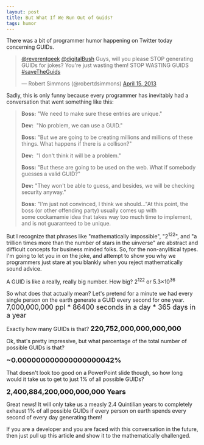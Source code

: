 ```yaml
---
layout: post
title: But What If We Run Out of Guids?
tags: humor
---
```


There was a bit of programmer humor happening on Twitter today concerning GUIDs.

<blockquote class="twitter-tweet" data-conversation="none" lang="en">
   <p>
      <a href="https://twitter.com/reverentgeek">@reverentgeek</a> 
      <a href="https://twitter.com/digitalBush">@digitalBush</a> Guys, will you please STOP generating GUIDs for jokes? You&#39;re just wasting them! STOP WASTING GUIDS <a href="https://twitter.com/search?q=%23saveTheGuids&amp;src=hash">#saveTheGuids</a>
   </p>&mdash; Robert Simmons (@robertdsimmons) 
   <a href="https://twitter.com/robertdsimmons/statuses/323869157642883074">April 15, 2013</a>
</blockquote>

Sadly, this is only funny because every programmer has inevitably had a conversation that went something like this:

> **Boss:** "We need to make sure these entries are unique."
> 
> **Dev:** &nbsp;"No problem, we can use a GUID."
> 
> **Boss:** "But we are going to be creating millions and millions of these things. What happens if there is a collison?"
> 
> **Dev:** &nbsp;"I don't think it will be a problem."
> 
> **Boss:** "But these are going to be used on the web. What if somebody guesses a valid GUID?"
> 
> **Dev:** "They won't be able to guess, and besides, we will be checking security anyway."
> 
> **Boss:** "I'm just not convinced, I think we should..."At this point, the boss (or other offending party) usually comes up with some&nbsp;cockamamie idea that takes way too much time to implement, and is not guaranteed to be unique.

But I recognize that phrases like "mathematically impossible", "2<sup>122</sup>", and "a trillion times more than the number of stars in the uinverse" are abstract and difficult concepts for business minded folks. So, for the non-anylitical types. I'm going to let you in on the joke, and attempt to show you why we programmers just stare at you blankly when you reject mathematically sound advice.

A GUID is like a really, really big number. How big? 2<sup>122</sup>&nbsp;or 5.3×10<sup>36</sup>

So what does that actually mean? Let's pretend for a minute we had every single person on the earth generate a GUID every second for one year.
<span style="font-size: large;">
</span><span style="font-size: large;">7,000,000,000 ppl * 86400 seconds in a day * 365 days in a year</span>

Exactly how many GUIDs is that? 
<span style="font-size: large;">
</span><span style="font-size: large;">**220,752,000,000,000,000**</span>

Ok, that's pretty impressive, but what percentage of the total number of possible GUIDs is that?

<span style="font-size: large;">**~0.000000000000000000042%**</span>

That doesn't look too good on a&nbsp;PowerPoint&nbsp;slide though, so how long would it take us to get to just 1% of all possible GUIDs?

**<span style="font-size: large;">2,400,884,200,000,000,000 Years</span>**

Great news! It will only take us a measly 2.4&nbsp;Quintilian years to completely exhaust&nbsp;1% of all possible GUIDs if every person on earth spends every second of every day generating them!

If you are a developer and you are faced with this conversation in the future, then just pull up this article and show it to the mathematically challenged.
